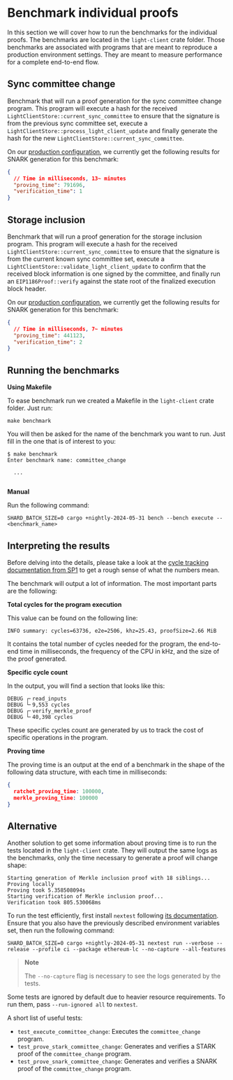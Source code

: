 # Benchmark individual proofs

In this section we will cover how to run the benchmarks for the individual proofs. The benchmarks are located in
the `light-client` crate folder. Those benchmarks are associated with programs that are meant to reproduce
a production environment settings. They are meant to measure performance for a complete end-to-end flow.

## Sync committee change

Benchmark that will run a proof generation for the sync committee change program. This program will execute a hash for
the received `LightClientStore::current_sync_committee` to ensure that the signature is from the previous sync committee
set, execute a `LightClientStore::process_light_client_update` and finally generate the hash for the
new `LightClientStore::current_sync_committee`.

On our [production configuration](../run/overview.md), we currently get the following results for SNARK generation for
this benchmark:

```json
{
  // Time in milliseconds, 13~ minutes
  "proving_time": 791696,
  "verification_time": 1
}
```

## Storage inclusion

Benchmark that will run a proof generation for the storage inclusion program. This program will execute a hash for the
received `LightClientStore::current_sync_committee` to ensure that the signature is from the current known sync
committee
set, execute a `LightClientStore::validate_light_client_update` to confirm that the received block information is one
signed
by the committee, and finally run an `EIP1186Proof::verify` against the state root of the finalized execution block
header.

On our [production configuration](../run/overview.md), we currently get the following results for SNARK generation for
this benchmark:

```json
{
  // Time in milliseconds, 7~ minutes
  "proving_time": 441123,
  "verification_time": 2
}
```

## Running the benchmarks

**Using Makefile**

To ease benchmark run we created a Makefile in the `light-client` crate folder. Just run:

```shell
make benchmark
```

You will then be asked for the name of the benchmark you want to run. Just fill in the one that is of interest to you:

```shell
$ make benchmark
Enter benchmark name: committee_change

  ...
  
```

**Manual**

Run the following command:

```shell
SHARD_BATCH_SIZE=0 cargo +nightly-2024-05-31 bench --bench execute -- <benchmark_name>
```

## Interpreting the results

Before delving into the details, please take a look at the [cycle tracking documentation
from SP1](https://succinctlabs.github.io/sp1/writing-programs/cycle-tracking.html) to get a rough sense of what the
numbers mean.

The benchmark will output a lot of information. The most important parts are the
following:

**Total cycles for the program execution**

This value can be found on the following line:

```shell
INFO summary: cycles=63736, e2e=2506, khz=25.43, proofSize=2.66 MiB
```

It contains the total number of cycles needed for the program, the end-to-end time in milliseconds, the frequency of the
CPU in kHz, and the size of the proof generated.

**Specific cycle count**

In the output, you will find a section that looks like this:

```shell
DEBUG ┌╴read_inputs    
DEBUG └╴9,553 cycles    
DEBUG ┌╴verify_merkle_proof    
DEBUG └╴40,398 cycles    
```

These specific cycles count are generated by us to track the cost of specific operations in the program.

**Proving time**

The proving time is an output at the end of a benchmark in the shape of the following data structure, with each time in
milliseconds:

```json
{
  ratchet_proving_time: 100000,
  merkle_proving_time: 100000
}
```

## Alternative

Another solution to get some information about proving time is to run the tests located in the `light-client`
crate. They will output the same logs as the benchmarks, only the time necessary
to generate a proof will change shape:

```shell
Starting generation of Merkle inclusion proof with 18 siblings...
Proving locally
Proving took 5.358508094s
Starting verification of Merkle inclusion proof...
Verification took 805.530068ms
```

To run the test efficiently, first install `nextest` following [its documentation](https://nexte.st/book/installation).
Ensure that you also have the previously described environment variables set, then run the following command:

```shell
SHARD_BATCH_SIZE=0 cargo +nightly-2024-05-31 nextest run --verbose --release --profile ci --package ethereum-lc --no-capture --all-features
```

> **Note**
>
> The `--no-capture` flag is necessary to see the logs generated by the tests.

Some tests are ignored by default due to heavier resource requirements. To run them, pass `--run-ignored all`
to `nextest`.

A short list of useful tests:

- `test_execute_committee_change`: Executes the `committee_change` program.
- `test_prove_stark_committee_change`: Generates and verifies a STARK proof of the `committee_change` program.
- `test_prove_snark_committee_change`: Generates and verifies a SNARK proof of the `committee_change` program.

```